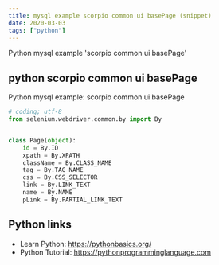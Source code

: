 ```yaml
---
title: mysql example scorpio common ui basePage (snippet)
date: 2020-03-03
tags: ["python"]
---
```

Python mysql example 'scorpio common ui basePage'


## python scorpio common ui basePage

Python mysql example: scorpio common ui basePage

```python
# coding; utf-8
from selenium.webdriver.common.by import By


class Page(object):
    id = By.ID
    xpath = By.XPATH
    className = By.CLASS_NAME
    tag = By.TAG_NAME
    css = By.CSS_SELECTOR
    link = By.LINK_TEXT
    name = By.NAME
    pLink = By.PARTIAL_LINK_TEXT


```

## Python links

- Learn Python: https://pythonbasics.org/
- Python Tutorial: https://pythonprogramminglanguage.com
